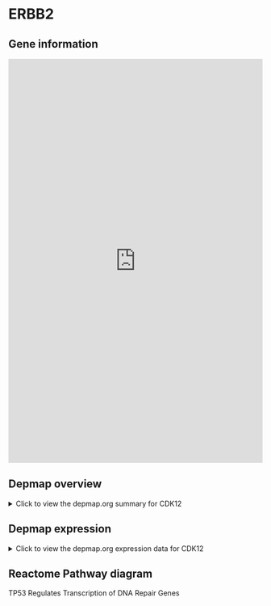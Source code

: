<h1>ERBB2</h1>

<h2>Gene information</h2>
<iframe src="https://depmap.org/portal/gene/CDK12?tab=about" style="border:none;width:100%;height:800px"></iframe>

<h2>Depmap overview</h2>
<details>
  <summary>Click to view the depmap.org summary for CDK12</summary>
  <iframe src="https://depmap.org/portal/gene/CDK12?tab=overview" style="border:none;width:100%;height:800px"></iframe>
</details>

<h2>Depmap expression</h2>
<details>
  <summary>Click to view the depmap.org expression data for CDK12</summary>
  <iframe src="https://depmap.org/portal/gene/CDK12?tab=characterization" style="border:none;width:100%;height:800px"></iframe>
</details>



<h2>Reactome Pathway diagram</h2>
TP53 Regulates Transcription of DNA Repair Genes
<div id="diagramHolder"></div>

<script>
    //Creating the Reactome Diagram widget
    //Take into account a proxy needs to be set up in your server side pointing to www.reactome.org
    function onReactomeDiagramReady(){  //This function is automatically called when the widget code is ready to be used
        var diagram = Reactome.Diagram.create({
            "placeHolder" : "diagramHolder",
            "width" : 900,
            "height" : 500
        });

        //Initialising it to the "Hemostasis" pathway
        diagram.loadDiagram("R-HSA-6796648");

        //Adding different listeners

        diagram.onDiagramLoaded(function (loaded) {
            console.info("Loaded ", loaded);
            diagram.flagItems("BAD");
	    diagram.flagItems("Q92934");
            if (loaded == "R-HSA-6796648") diagram.selectItem("R-HSA-6796648");
        });

     }
</script>



